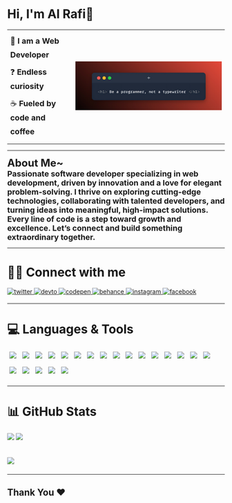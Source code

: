 # Hi, I'm Al Rafi👋

<table width="100%" cellpadding="0" cellspacing="0" border="0">
  <tr>
    <td width="30%" valign="middle" style="padding-right: 20px;">
      <p style="font-size: 18px; line-height: 1.8; margin: 8px 0;">🦅 <strong>I am a Web Developer</strong></p>
      <p style="font-size: 18px; line-height: 1.8; margin: 8px 0;">❓ <strong>Endless curiosity</strong></p>
      <p style="font-size: 18px; line-height: 1.8; margin: 8px 0;">☕ <strong>Fueled by code and coffee</strong></p>
    </td>
    <td width="70%" valign="middle" align="center">
      <a href="https://github.com/the-real-alrafi">
        <img src="https://github.com/the-real-alrafi/the-real-alrafi/blob/8c7e8fa3d5a41cf6c4046705d6efd7a5703f2c55/image_2x.jpeg?raw=true" alt="Al Rafi" style="width: 100%; max-width: 650px; height: auto;">
      </a>
    </td>
  </tr>  
</table>

---
<b><span style="font-size:24px;">About Me~</span></b><br>
<b><span style="font-size:18px;">
Passionate software developer specializing in web development, driven by innovation and a love for elegant problem-solving. I thrive on exploring cutting-edge technologies, collaborating with talented developers, and turning ideas into meaningful, high-impact solutions. Every line of code is a step toward growth and excellence. Let’s connect and build something extraordinary together.
</span></b>

---

# 🤝🏻 Connect with me

<a href="https://twitter.com/@therealalrafi" target="_blank">
<img src=https://img.shields.io/badge/twitter-%2300acee.svg?&style=for-the-badge&logo=twitter&logoColor=white alt=twitter style="margin-bottom: 5px;" />
</a>
<a href="https://dev.to/@the-real-alrafi" target="_blank">
<img src=https://img.shields.io/badge/dev.to-%2308090A.svg?&style=for-the-badge&logo=dev.to&logoColor=white alt=devto style="margin-bottom: 5px;" />
</a>
<a href="https://codepen.com/the-real-alrafi" target="_blank">
<img src=https://img.shields.io/badge/codepen-%23131417.svg?&style=for-the-badge&logo=codepen&logoColor=white alt=codepen style="margin-bottom: 5px;" />
</a>
<a href="https://www.behance.net/the-real-alrafi" target="_blank">
<img src=https://img.shields.io/badge/behance-%23191919.svg?&style=for-the-badge&logo=behance&logoColor=white alt=behance style="margin-bottom: 5px;" />
</a>
<a href="https://instagram.com/the_real_alrafi" target="_blank">
<img src=https://img.shields.io/badge/instagram-%23000000.svg?&style=for-the-badge&logo=instagram&logoColor=white alt=instagram style="margin-bottom: 5px;" />
</a>
<a href="https://www.facebook.com/the.real.alrafi" target="_blank">
<img src=https://img.shields.io/badge/facebook-%232E87FB.svg?&style=for-the-badge&logo=facebook&logoColor=white alt=facebook style="margin-bottom: 5px;" />
</a>  

---


# 💻 Languages & Tools

<p align="left" style="line-height: 2;">
  <img src="https://img.shields.io/badge/html5-%23E34F26.svg?style=for-the-badge&logo=html5&logoColor=white" style="margin:5px;">
  <img src="https://img.shields.io/badge/css3-%231572B6.svg?style=for-the-badge&logo=css3&logoColor=white" style="margin:5px;">
  <img src="https://img.shields.io/badge/tailwindcss-%2338B2AC.svg?style=for-the-badge&logo=tailwind-css&logoColor=white" style="margin:5px;">
  <img src="https://img.shields.io/badge/bootstrap-%238511FA.svg?style=for-the-badge&logo=bootstrap&logoColor=white" style="margin:5px;">
  <img src="https://img.shields.io/badge/git-%23F05033.svg?style=for-the-badge&logo=git&logoColor=white" style="margin:5px;">
  <img src="https://img.shields.io/badge/github-%23121011.svg?style=for-the-badge&logo=github&logoColor=white" style="margin:5px;">
  <img src="https://img.shields.io/badge/javascript-%23323330.svg?style=for-the-badge&logo=javascript&logoColor=%23F7DF1E" style="margin:5px;">
  <img src="https://img.shields.io/badge/typescript-%23007ACC.svg?style=for-the-badge&logo=typescript&logoColor=white" style="margin:5px;">
  <img src="https://img.shields.io/badge/react-%2320232a.svg?style=for-the-badge&logo=react&logoColor=%2361DAFB" style="margin:5px;">
  <img src="https://img.shields.io/badge/Next-black?style=for-the-badge&logo=next.js&logoColor=white" style="margin:5px;">
  <img src="https://img.shields.io/badge/vue.js-%2335495e.svg?style=for-the-badge&logo=vuedotjs&logoColor=%234FC08D" style="margin:5px;">
  <img src="https://img.shields.io/badge/redux-%23593d88.svg?style=for-the-badge&logo=redux&logoColor=white" style="margin:5px;">
  <img src="https://img.shields.io/badge/vite-%23646CFF.svg?style=for-the-badge&logo=vite&logoColor=white" style="margin:5px;">
  <img src="https://img.shields.io/badge/node.js-6DA55F?style=for-the-badge&logo=node.js&logoColor=white" style="margin:5px;">
  <img src="https://img.shields.io/badge/express.js-%23404d59.svg?style=for-the-badge&logo=express&logoColor=%2361DAFB" style="margin:5px;">
  <img src="https://img.shields.io/badge/MongoDB-%234ea94b.svg?style=for-the-badge&logo=mongodb&logoColor=white" style="margin:5px;">
  <img src="https://img.shields.io/badge/mysql-4479A1.svg?style=for-the-badge&logo=mysql&logoColor=white" style="margin:5px;">
  <img src="https://img.shields.io/badge/vercel-%23000000.svg?style=for-the-badge&logo=vercel&logoColor=white" style="margin:5px;">
  <img src="https://img.shields.io/badge/netlify-%23000000.svg?style=for-the-badge&logo=netlify&logoColor=#00C7B7" style="margin:5px;">
  <img src="https://img.shields.io/badge/firebase-%23039BE5.svg?style=for-the-badge&logo=firebase" style="margin:5px;">
  <img src="https://img.shields.io/badge/figma-%23F24E1E.svg?style=for-the-badge&logo=figma&logoColor=white" style="margin:5px;">
</p>


---


# 📊 GitHub Stats

<p align="left" style="line-height: 2;">
  <img src="https://github-readme-stats.vercel.app/api?username=the-real-alrafi&theme=codeSTACKr&hide_border=false&include_all_commits=true&count_private=true">
  <img src="https://nirzak-streak-stats.vercel.app/?user=the-real-alrafi&theme=codeSTACKr&hide_border=false"><br><br>
  <img src="https://github-readme-stats.vercel.app/api/top-langs/?username=the-real-alrafi&theme=codeSTACKr&hide_border=false&include_all_commits=true&count_private=true&layout=compact">
</p>


---

<h2 align='left'>Thank You ❤</h2>
